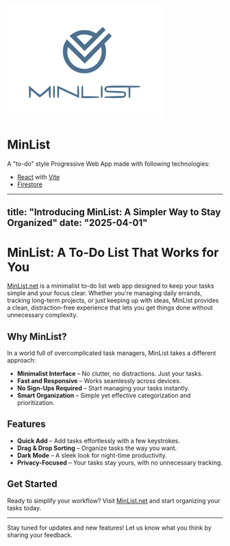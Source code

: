 ![MinList](https://raw.githubusercontent.com/keytonic/MinList/refs/heads/main/public/images/minlist.png)

# MinList

A "to-do" style Progressive Web App made with following technologies:

- [React](https://react.dev) with [Vite](https://vite.dev)
- [Firestore](https://firebase.google.com/products/firestore)



---
title: "Introducing MinList: A Simpler Way to Stay Organized"
date: "2025-04-01"
---

# MinList: A To-Do List That Works for You

[MinList.net](https://minlist.net) is a minimalist to-do list web app designed to keep your tasks simple and your focus clear. Whether you're managing daily errands, tracking long-term projects, or just keeping up with ideas, MinList provides a clean, distraction-free experience that lets you get things done without unnecessary complexity.

## Why MinList?

In a world full of overcomplicated task managers, MinList takes a different approach:

- **Minimalist Interface** – No clutter, no distractions. Just your tasks.
- **Fast and Responsive** – Works seamlessly across devices.
- **No Sign-Ups Required** – Start managing your tasks instantly.
- **Smart Organization** – Simple yet effective categorization and prioritization.

## Features

- **Quick Add** – Add tasks effortlessly with a few keystrokes.
- **Drag & Drop Sorting** – Organize tasks the way you want.
- **Dark Mode** – A sleek look for night-time productivity.
- **Privacy-Focused** – Your tasks stay yours, with no unnecessary tracking.

## Get Started

Ready to simplify your workflow? Visit [MinList.net](https://minlist.net) and start organizing your tasks today.

---

Stay tuned for updates and new features! Let us know what you think by sharing your feedback.













<!-- 
 - create privacy policy, terms of service and cookie policies
 - add about info, maybe buy coffie button
 - forgot password retrieval
 - add service worker for firebase
 - put logged in username somewhere like options menu
 - work on SEO and making sure bots can access and crawl and users can find me on search enngines
 ✓ when a user is deleted, delete all of thier tasks aswell
 ✓ update firebase security
 ✓ add when deletinng list it also deletes associated tasks
 ✓ give ability to delete your own account
 ✓ ability to change or add password, exspecially since first time users that logged in with google wont have a password set
 ✓ figure out scroll bars for long lists
 ✓ add install button to options menu
 ✓ add show password
 ✓ make sure logging out fron all buttons, delete account, change password, etc deletes all local storage
 ✓ if showall is off dont add those tasks to counts
 ✓ add animations back

-->
